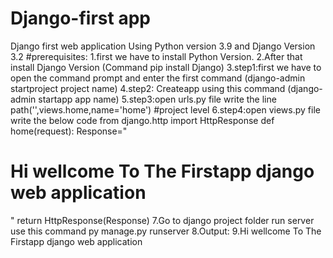 # Django-first app
Django first web application Using Python version 3.9 and Django Version 3.2
#prerequisites:
1.first we have to install Python Version.
2.After that install Django Version (Command pip install Django)
3.step1:first  we have to open the  command prompt and enter the first command (django-admin startproject project name)
4.step2: Createapp using this command (django-admin startapp app name)
5.step3:open urls.py file write the line path('',views.home,name='home') #project level
6.step4:open views.py file write the below code from django.http  import HttpResponse
     def home(request):
       	Response="<h1>Hi wellcome To  The Firstapp django web application</h1>"
	   return HttpResponse(Response)
7.Go to django project folder run server use this command py manage.py runserver
8.Output:
9.Hi wellcome To The Firstapp django web application

